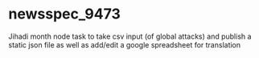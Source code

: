 newsspec_9473
=============

Jihadi month node task to take csv input (of global attacks) and publish a static json file as well as add/edit a google spreadsheet for translation
